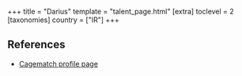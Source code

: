+++
title = "Darius"
template = "talent_page.html"
[extra]
toclevel = 2
[taxonomies]
country = ["IR"]
+++

## References

* [Cagematch profile page](https://www.cagematch.net/?id=2&nr=24588)
